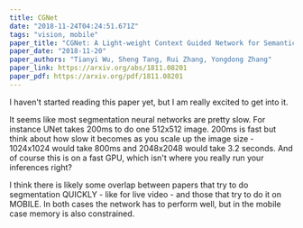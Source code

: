 ```yaml
---
title: CGNet
date: "2018-11-24T04:24:51.671Z"
tags: "vision, mobile"
paper_title: "CGNet: A Light-weight Context Guided Network for Semantic Segmentation"
paper_date: "2018-11-20"
paper_authors: "Tianyi Wu, Sheng Tang, Rui Zhang, Yongdong Zhang"
paper_link: https://arxiv.org/abs/1811.08201
paper_pdf: https://arxiv.org/pdf/1811.08201
---
```


I haven't started reading this paper yet, but I am really excited to get into it.

It seems like most segmentation neural networks are pretty slow. For instance UNet takes 200ms to do one 512x512 image. 200ms is fast but think about how slow it becomes as you scale up the image size - 1024x1024 would take 800ms and 2048x2048 would take 3.2 seconds. And of course this is on a fast GPU, which isn't where you really run your inferences right?

I think there is likely some overlap between papers that try to do segmentation QUICKLY - like for live video - and those that try to do it on MOBILE. In both cases the network has to perform well, but in the mobile case memory is also constrained.
